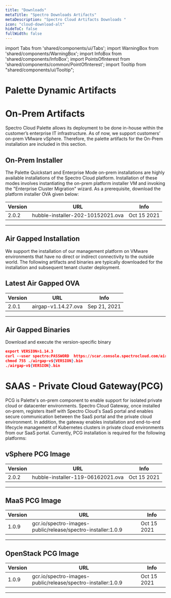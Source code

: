 ```yaml
---
title: "Downloads"
metaTitle: "Spectro Downloads Artifacts"
metaDescription: "Spectro Cloud Artifacts Downloads "
icon: "cloud-download-alt"
hideToC: false
fullWidth: false
---
```


import Tabs from 'shared/components/ui/Tabs';
import WarningBox from 'shared/components/WarningBox';
import InfoBox from 'shared/components/InfoBox';
import PointsOfInterest from 'shared/components/common/PointOfInterest';
import Tooltip from "shared/components/ui/Tooltip";



# Palette Dynamic Artifacts


# On-Prem Artifacts

Spectro Cloud Palette allows its deployment to be done in-house within the customer’s enterprise IT infrastructure. As of now, we support customers’ on-prem VMware vSphere. Therefore, the palette artifacts for the On-Prem installation are included in this section.

## On-Prem Installer 

The Palette Quickstart and Enterprise Mode on-prem installations are highly available installations of the Spectro Cloud platform. Installation of these modes involves instantiating the on-prem platform installer VM and invoking the "Enterprise Cluster Migration" wizard. As a prerequisite, download the platform installer OVA given below:

|Version|URL|Info|
|--|---|--|
|2.0.2|hubble-installer-202-10152021.ova|Oct 15 2021|
------


## Air Gapped Installation

We support the installation of our management platform on VMware environments that have no direct or indirect connectivity to the outside world. The following artifacts and binaries are typically downloaded for the installation and subsequent tenant cluster deployment.

## Latest Air Gapped OVA

|Version|URL|Info|
|---|---|--|
|2.0.1|airgap-v1.14.27.ova|Sep 21, 2021|
------

## Air Gapped Binaries
Download and execute the version-specific binary

```json
export VERSION=1.14.3
curl --user spectro:PASSWORD  https://scar.console.spectrocloud.com/airgap/packs/airgap-v${VERSION}.bin -o airgap-v${VERSION}.bin
chmod 755 ./airgap-v${VERSION}.bin
./airgap-v${VERSION}.bin
```

# SAAS - Private Cloud Gateway(PCG)
 PCG is Palette's on-prem component to enable support for isolated private cloud or datacenter environments. Spectro Cloud Gateway, once installed on-prem, registers itself with Spectro Cloud's SaaS portal and enables secure communication between the SaaS portal and the private cloud environment. In addition, the gateway enables installation and end-to-end lifecycle management of Kubernetes clusters in private cloud environments from our SaaS portal. Currently, PCG installation is required for the following platforms:


## vSphere PCG Image

|Version|URL|Info|
|---|---|--|
|2.0.2|hubble-installer-119-06162021.ova|Oct 15 2021|
------

## MaaS PCG Image

|Version|URL|Info|
|---|---|--|
|1.0.9|gcr.io/spectro-images-public/release/spectro-installer:1.0.9|Oct 15 2021|
---------

## OpenStack PCG Image

|Version|URL|Info|
|---|---|--|
|1.0.9|gcr.io/spectro-images-public/release/spectro-installer:1.0.9|Oct 15 2021|
-------


